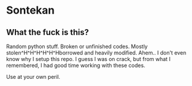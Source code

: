 Sontekan
========

What the fuck is this?
----------------------

Random python stuff. Broken or unfinished codes. Mostly stolen^H^H^H^H^H^Hborrowed and heavily modified. Ahem.. I don't even know why I setup this repo. I guess I was on crack, but from what I remembered, I had good time working with these codes.

Use at your own peril.


